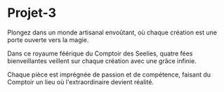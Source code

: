 # Projet-3

Plongez dans un monde artisanal envoûtant, où chaque création est une porte ouverte vers la magie.

Dans ce royaume féérique du Comptoir des Seelies, quatre fées bienveillantes veillent sur chaque création avec une grâce infinie.

Chaque pièce est imprégnée de passion et de compétence, faisant du Comptoir un lieu où l'extraordinaire devient réalité.